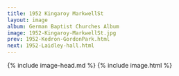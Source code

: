 ```yaml
---
title: 1952 Kingaroy MarkwellSt
layout: image
album: German Baptist Churches Album
image: 1952-Kingaroy-MarkwellSt.jpg
prev: 1952-Kedron-GordonPark.html
next: 1952-Laidley-hall.html
---
```

{% include image-head.md %}
{% include image.html %}
